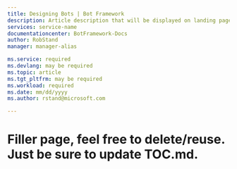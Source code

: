 ```yaml
---
title: Designing Bots | Bot Framework
description: Article description that will be displayed on landing pages and in most search results
services: service-name
documentationcenter: BotFramework-Docs
author: RobStand
manager: manager-alias

ms.service: required
ms.devlang: may be required
ms.topic: article
ms.tgt_pltfrm: may be required
ms.workload: required
ms.date: mm/dd/yyyy
ms.author: rstand@microsoft.com

---
```

# Filler page, feel free to delete/reuse. Just be sure to update TOC.md.
